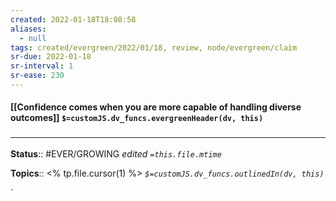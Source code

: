 ```yaml
---
created: 2022-01-18T18:08:58 
aliases:
  - null
tags: created/evergreen/2022/01/18, review, node/evergreen/claim
sr-due: 2022-01-18
sr-interval: 1
sr-ease: 230
---
```


#### [[Confidence comes when you are more capable of handling diverse outcomes]] `$=customJS.dv_funcs.evergreenHeader(dv, this)`


 

### <hr class="footnote"/>

**Status**:: #EVER/GROWING
*edited `=this.file.mtime`*

**Topics**:: <% tp.file.cursor(1) %>
*`$=customJS.dv_funcs.outlinedIn(dv, this)`*



`